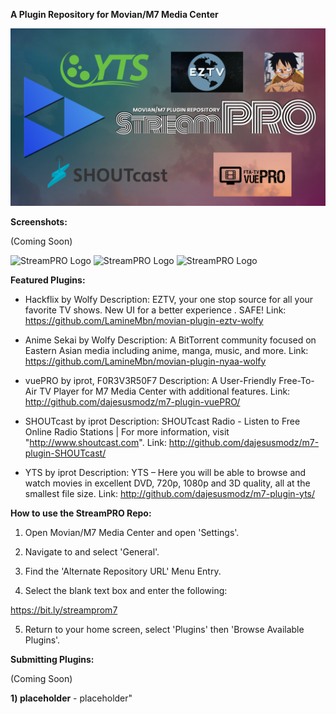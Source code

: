 **A Plugin Repository for Movian/M7 Media Center**


![StreamPRO Logo](/logo.png)

**Screenshots:**

(Coming Soon)

![StreamPRO Logo](/Screenshots/1.png)
![StreamPRO Logo](/Screenshots/2.png)
![StreamPRO Logo](/Screenshots/3.png)


**Featured Plugins:**
* Hackflix
by Wolfy
Description: EZTV, your one stop source for all your favorite TV shows. New UI for a better experience . SAFE!
Link: https://github.com/LamineMbn/movian-plugin-eztv-wolfy

* Anime Sekai
by Wolfy
Description: A BitTorrent community focused on Eastern Asian media including anime, manga, music, and more.
Link: https://github.com/LamineMbn/movian-plugin-nyaa-wolfy

* vuePRO
by iprot, F0R3V3R50F7
Description: A User-Friendly Free-To-Air TV Player for M7 Media Center with additional features.
Link: http://github.com/dajesusmodz/m7-plugin-vuePRO/

* SHOUTcast
by iprot
Description: SHOUTcast Radio - Listen to Free Online Radio Stations | For more information, visit "http://www.shoutcast.com".
Link: http://github.com/dajesusmodz/m7-plugin-SHOUTcast/

* YTS
by iprot
Description: YTS – Here you will be able to browse and watch movies in excellent DVD, 720p, 1080p and 3D quality, all at the smallest file size.
Link: http://github.com/dajesusmodz/m7-plugin-yts/



**How to use the StreamPRO Repo:**

1) Open Movian/M7 Media Center and open 'Settings'.

2) Navigate to and select 'General'.

3) Find the 'Alternate Repository URL' Menu Entry.

4) Select the blank text box and enter the following:

https://bit.ly/streamprom7

5) Return to your home screen, select 'Plugins' then 'Browse Available Plugins'.



**Submitting Plugins:**

(Coming Soon)

**1) placeholder** - placeholder"


